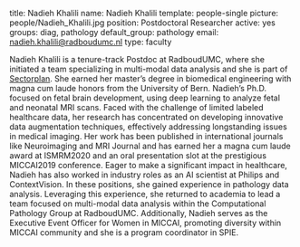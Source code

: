 title: Nadieh Khalili
name: Nadieh Khalili
template: people-single
picture: people/Nadieh_Khalili.jpg
position: Postdoctoral Researcher
active: yes
groups: diag, pathology
default_group: pathology
email: nadieh.khalili@radboudumc.nl
type: faculty

Nadieh Khalili is a tenure-track Postdoc at RadboudUMC, where she initiated a team specializing in multi-modal data analysis and she is part of [Sectorplan](https://www.radboudumc.nl/en/projects/sector-plan-medische-en-gezondheidswetenschappen). She earned her master’s degree in biomedical engineering with magna cum laude honors from the University of Bern. Nadieh’s Ph.D. focused on fetal brain development, using deep learning to analyze fetal and neonatal MRI scans. Faced with the challenge of limited labeled healthcare data, her research has concentrated on developing innovative data augmentation techniques, effectively addressing longstanding issues in medical imaging. Her work has been published in international journals like Neuroimaging and MRI Journal and has earned her a magna cum laude award at ISMRM2020 and an oral presentation slot at the prestigious MICCAI2019 conference. Eager to make a significant impact in healthcare, Nadieh has also worked in industry roles as an AI scientist at Philips and ContextVision. In these positions, she gained experience in pathology data analysis. Leveraging this experience, she returned to academia to lead a team focused on multi-modal data analysis within the Computational Pathology Group at RadboudUMC. Additionally, Nadieh serves as the Executive Event Officer for Women in MICCAI, promoting diversity within MICCAI community and she is a program coordinator in SPIE.
